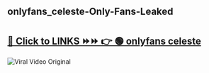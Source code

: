 
 ## onlyfans_celeste-Only-Fans-Leaked

# <h2><a href="https://clipsfans.com/onlyfans_celeste&ref=git">🔗 Click to LINKS ⏩⏩ 👉 🟢 onlyfans celeste </a></h2>

<a href="https://clipsfans.com/onlyfans_celeste&ref=git" rel="nofollow" data-target="animated-image.originalLink"><img src="https://i.ibb.co.com/xMMVF88/686577567.gif" alt="Viral Video Original" style="max-width: 100%; display: inline-block;" data-target="animated-image.originalImage"></a>
